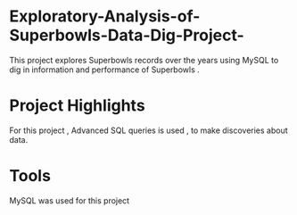 # Exploratory-Analysis-of-Superbowls-Data-Dig-Project-
This project explores Superbowls records over the years using MySQL to dig in information and performance of Superbowls . 
# Project Highlights
For this project , Advanced SQL queries is used , to make discoveries about data.  
# Tools 
MySQL was used for this project 

